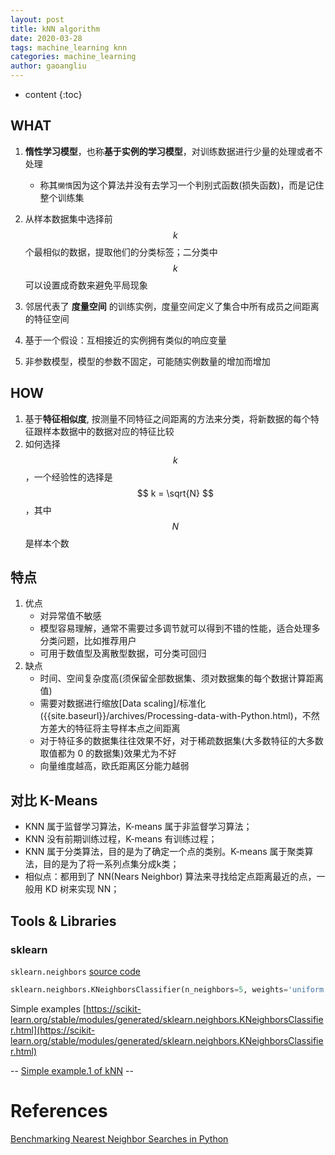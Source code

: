 ```yaml
---
layout: post
title: kNN algorithm
date: 2020-03-28
tags: machine_learning knn
categories: machine_learning
author: gaoangliu
---
```

* content
{:toc}




## WHAT
1. **惰性学习模型**，也称**基于实例的学习模型**，对训练数据进行少量的处理或者不处理



    - 称其`懒惰`因为这个算法并没有去学习一个判别式函数(损失函数)，而是记住整个训练集

2. 从样本数据集中选择前 $$k$$ 个最相似的数据，提取他们的分类标签；二分类中 $$k$$ 可以设置成奇数来避免平局现象
3. 邻居代表了 **度量空间** 的训练实例，度量空间定义了集合中所有成员之间距离的特征空间
4. 基于一个假设：互相接近的实例拥有类似的响应变量
5. 非参数模型，模型的参数不固定，可能随实例数量的增加而增加


## HOW 
1. 基于**特征相似度**, 按测量不同特征之间距离的方法来分类，将新数据的每个特征跟样本数据中的数据对应的特征比较
2. 如何选择 $$k$$，一个经验性的选择是 $$ k = \sqrt{N} $$，其中 $$N$$ 是样本个数

## 特点
1. 优点
    * 对异常值不敏感
    * 模型容易理解，通常不需要过多调节就可以得到不错的性能，适合处理多分类问题，比如推荐用户
    * 可用于数值型及离散型数据，可分类可回归
2. 缺点
    * 时间、空间复杂度高(须保留全部数据集、须对数据集的每个数据计算距离值)
    * 需要对数据进行缩放[Data scaling]/标准化({{site.baseurl}}/archives/Processing-data-with-Python.html)，不然方差大的特征将主导样本点之间距离
    * 对于特征多的数据集往往效果不好，对于稀疏数据集(大多数特征的大多数取值都为 0 的数据集)效果尤为不好
    * 向量维度越高，欧氏距离区分能力越弱 


## 对比 K-Means

* KNN 属于监督学习算法，K-means 属于非监督学习算法；
* KNN 没有前期训练过程，K-means 有训练过程；
* KNN 属于分类算法，目的是为了确定一个点的类别。K-means 属于聚类算法，目的是为了将一系列点集分成k类；
* 相似点：都用到了 NN(Nears Neighbor) 算法来寻找给定点距离最近的点，一般用 KD 树来实现 NN； 


## Tools & Libraries 
### sklearn
`sklearn.neighbors` [source code](https://github.com/scikit-learn/scikit-learn/blob/95d4f0841/sklearn/neighbors/_classification.py#L25)
```python
sklearn.neighbors.KNeighborsClassifier(n_neighbors=5, weights='uniform', algorithm='auto', leaf_size=30, p=2, metric='minkowski', metric_params=None, n_jobs=None, **kwargs)
```

Simple examples [https://scikit-learn.org/stable/modules/generated/sklearn.neighbors.KNeighborsClassifier.html](https://scikit-learn.org/stable/modules/generated/sklearn.neighbors.KNeighborsClassifier.html)

-- [Simple example.1 of kNN](https://bit.ly/32S9GVA) --

# References

[Benchmarking Nearest Neighbor Searches in Python](https://jakevdp.github.io/blog/2013/04/29/benchmarking-nearest-neighbor-searches-in-python/#Scaling-with-Leaf-Size)


